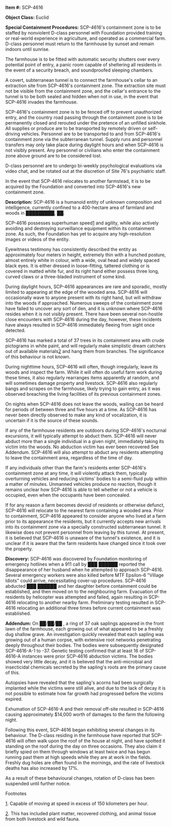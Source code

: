   
**Item #:** SCP-4616

**Object Class:** Euclid

**Special Containment Procedures:** SCP-4616's containment zone is to be staffed by nonviolent D-class personnel with Foundation provided training or real-world experience in agriculture, and operated as a commercial farm. D-class personnel must return to the farmhouse by sunset and remain indoors until sunrise.

The farmhouse is to be fitted with automatic security shutters over every potential point of entry, a panic room capable of sheltering all residents in the event of a security breach, and soundproofed sleeping chambers.

A covert, subterranean tunnel is to connect the farmhouse's cellar to an extraction site from SCP-4616's containment zone. The extraction site must not be visible from the containment zone, and the cellar's entrance to the tunnel is to be both sealed and hidden when not in use, in the event that SCP-4616 invades the farmhouse.

SCP-4616's containment zone is to be fenced off to prevent unauthorized entry, and the country road passing through the containment zone is to be permanently closed and rerouted under the pretence of an unfilled sinkhole. All supplies or produce are to be transported by remotely driven or self-driving vehicles. Personnel are to be transported to and from SCP-4616's containment zone via the subterranean tunnel. Supply runs and personnel transfers may only take place during daylight hours and when SCP-4616 is not visibly present. Any personnel or civilians who enter the containment zone above ground are to be considered lost.

D-class personnel are to undergo bi-weekly psychological evaluations via video chat, and be rotated out at the discretion of Site 76's psychiatric staff.

In the event that SCP-4616 relocates to another farmstead, it is to be acquired by the Foundation and converted into SCP-4616's new containment zone.

**Description:** SCP-4616 is a humanoid entity of unknown composition and intelligence, currently confined to a 400-hectare area of farmland and woods in █████████, ██.

SCP-4616 possesses superhuman speed[1](javascript:;) and agility, while also actively avoiding and destroying surveillance equipment within its containment zone. As such, the Foundation has yet to acquire any high-resolution images or videos of the entity.

Eyewitness testimony has consistently described the entity as approximately four meters in height, extremely thin with a hunched posture, almost entirely white in colour, with a wide, oval head and widely spaced black eyes. It is either dressed in loose-fitting, tattered clothing or is covered in matted white fur, and its right hand either possess three long, curved claws or a three-bladed instrument of some kind.

During daylight hours, SCP-4616 appearances are rare and sporadic, mostly limited to appearing at the edge of the wooded area. SCP-4616 will occasionally wave to anyone present with its right hand, but will withdraw into the woods if approached. Numerous sweeps of the containment zone have failed to uncover any sort of den, and it is unknown where SCP-4616 resides when it is not visibly present. There have been several non-hostile close encounters with SCP-4616 during the day, however, these incidents have always resulted in SCP-4616 immediately fleeing from sight once detected.

SCP-4616 has marked a total of 37 trees in its containment area with crude pictograms in white paint, and will regularly make simplistic dream catchers out of available materials[2](javascript:;) and hang them from branches. The significance of this behaviour is not known.

During nighttime hours, SCP-4616 will often, though irregularly, leave its woods and inspect the farm. While it will often do useful farm work during these times, it also regularly rearranges items apparently at random, and will sometimes damage property and livestock. SCP-4616 also regularly bangs and scrapes on the farmhouse, likely trying to gain entry, as it was observed breaching the living facilities of its previous containment zones.

On nights when SCP-4616 does not leave the woods, wailing can be heard for periods of between three and five hours at a time. As SCP-4616 has never been directly observed to make any kind of vocalization, it is uncertain if it is the source of these sounds.

If any of the farmhouse residents are outdoors during SCP-4616's nocturnal excursions, it will typically attempt to abduct them. SCP-4616 will never abduct more than a single individual in a given night, immediately taking its victim into the woods. No abduction victim has ever been recovered See Addendum. SCP-4616 will also attempt to abduct any residents attempting to leave the containment area, regardless of the time of day.

If any individuals other than the farm's residents enter SCP-4616's containment zone at any time, it will violently attack them, typically overturning vehicles and reducing victims' bodies to a semi-fluid pulp within a matter of minutes. Unmanned vehicles produce no reaction, though it remains unclear how SCP-4616 is able to tell whether or not a vehicle is occupied, even when the occupants have been concealed.

If for any reason a farm becomes devoid of residents or otherwise defunct, SCP-4616 will relocate to the nearest farm containing a wooded area. Prior to containment, SCP-4616 appeared to consider anyone who lived at a farm prior to its appearance the residents, but it currently accepts new arrivals into its containment zone via a specially constructed subterranean tunnel. It likewise does not prevent personnel from leaving by this tunnel. At present, it is believed that SCP-4616 is unaware of the tunnel's existence, and it is unclear if it is aware that the farm residents have changed since it took over the property.

**Discovery:** SCP-4616 was discovered by Foundation monitoring of emergency hotlines when a 911 call by ███ ██████ reported the disappearance of her husband when he attempted to approach SCP-4616. Several emergency workers were also killed before MTF Epsilon-6 "Village Idiots" could arrive, necessitating cover-up procedures. SCP-4616 abducted ███ ██████ and her daughter before containment could be established, and then moved on to the neighbouring farm. Evacuation of the residents by helicopter was attempted and failed, again resulting in SCP-4616 relocating to another nearby farm. Preliminary testing resulted in SCP-4616 relocating an additional three times before current containment was established.

**Addendum:** On ██/██/██ , a ring of 37 oak saplings appeared in the front lawn of the farmhouse, each growing out of what appeared to be a freshly dug shallow grave. An investigation quickly revealed that each sapling was growing out of a human corpse, with extensive root networks penetrating deeply throughout their bodies. The bodies were subsequently designated SCP-4616-A-1 to -37. Genetic testing confirmed that at least 16 of SCP-4616-A instances were prior SCP-4616 abduction victims. The bodies showed very little decay, and it is believed that the anti-microbial and insecticidal chemicals secreted by the sapling's roots are the primary cause of this.

Autopsies have revealed that the sapling's acorns had been surgically implanted while the victims were still alive, and due to the lack of decay it is not possible to estimate how far growth had progressed before the victims expired.

Exhumation of SCP-4616-A and their removal off-site resulted in SCP-4616 causing approximately $14,000 worth of damages to the farm the following night.

Following this event, SCP-4616 began exhibiting several changes in its behaviour. The D-class residing in the farmhouse have reported that SCP-4616 will often walk upon the roof of the house at night, and have spotted it standing on the roof during the day on three occasions. They also claim it briefly spied on them through windows at least twice and has begun running past them at high speeds while they are at work in the fields. Freshly dug holes are often found in the mornings, and the rate of livestock deaths has also increased by 17%.

As a result of these behavioural changes, rotation of D-class has been suspended until further notice.

Footnotes

[1](javascript:;). Capable of moving at speed in excess of 150 kilometers per hour.

[2](javascript:;). This has included plant matter, recovered clothing, and animal tissue from both livestock and wild fauna.
